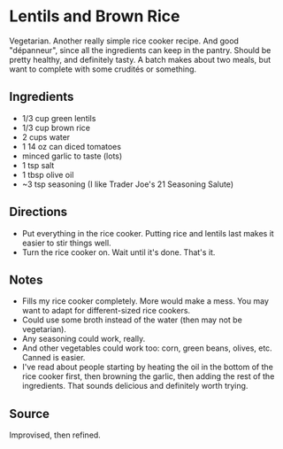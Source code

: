 # Lentils and Brown Rice

Vegetarian.
Another really simple rice cooker recipe. And good "dépanneur", since
all the ingredients can keep in the pantry.
Should be pretty healthy, and definitely tasty.
A batch makes about two meals, but want to complete with some crudités
or something.

## Ingredients

* 1/3 cup green lentils
* 1/3 cup brown rice
* 2 cups water
* 1 14 oz can diced tomatoes
* minced garlic to taste (lots)
* 1 tsp salt
* 1 tbsp olive oil
* ~3 tsp seasoning (I like Trader Joe's 21 Seasoning Salute)

## Directions

* Put everything in the rice cooker. Putting rice and lentils last makes
  it easier to stir things well.
* Turn the rice cooker on. Wait until it's done. That's it.

## Notes

* Fills my rice cooker completely. More would make a mess. You may want
  to adapt for different-sized rice cookers.
* Could use some broth instead of the water (then may not be vegetarian).
* Any seasoning could work, really.
* And other vegetables could work too: corn, green beans, olives, etc.
  Canned is easier.
* I've read about people starting by heating the oil in the bottom of
  the rice cooker first, then browning the garlic, then adding the rest
  of the ingredients. That sounds delicious and definitely worth trying.

## Source

Improvised, then refined.

